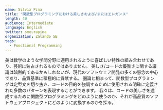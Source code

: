 ```yaml
---
name: Silvia Pina
title: "関数型プログラミングにおける美しさおよび/またはエレガンス"
length: 40
audience: Intermediate
language: English
twitter: smourapina
organization: Zalando SE
tags:
  - Functional Programming
---
```

美は数学のような学問分野に適用されるように喜ばしい特性の組み合わせであり、芸術に独占されるものではありません。 美しさ/コードの優雅さに関する議論は暗黙的であるかもしれないが、現代のソフトウェア開発の多くの懸念の中心であり、品質基準に積極的に貢献する。 圏論と相まって、関数型プログラミングは定型文を切り抜き、コードの目的を強調するために使用される明確に定義された多数のパターンを表現することができます。 我々は、コードの美しさを達成するために関数型プログラミングをどのように使うのか、それが高品質のソフトウェアプロジェクトにどのように変換するのかを探る。
